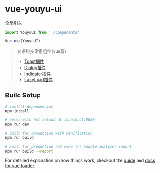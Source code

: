 # vue-youyu-ui

全局引入
```javascript
import YouyuUI from './components'

Vue.use(YouyuUI)
```

> 友语科技常用组件(vue篇)

> * [Toast插件](https://github.com/sgh422016658/vue-youyu-ui/tree/master/src/components/toast)
> * [Dialog插件](https://github.com/sgh422016658/vue-youyu-ui/tree/master/src/components/dialog)
> * [Indicator插件](https://github.com/sgh422016658/vue-youyu-ui/tree/master/src/components/indicator)
> * [LazyLoad插件](https://github.com/sgh422016658/vue-youyu-ui/tree/master/src/components/lazyload)

## Build Setup

``` bash
# install dependencies
npm install

# serve with hot reload at localhost:8080
npm run dev

# build for production with minification
npm run build

# build for production and view the bundle analyzer report
npm run build --report
```

For detailed explanation on how things work, checkout the [guide](http://vuejs-templates.github.io/webpack/) and [docs for vue-loader](http://vuejs.github.io/vue-loader).
